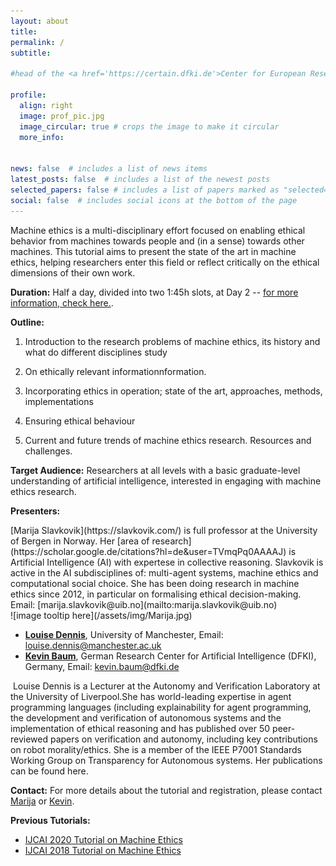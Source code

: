 ```yaml
---
layout: about
title: 
permalink: /
subtitle:  

#head of the <a href='https://certain.dfki.de'>Center for European Research in Trusted AI (CERTAIN)</a> and deputy head at the reserach department for <a href='https://www.dfki.de/nmm'>Neuro-Mechanistic Modeling (NMM)</a> at <a href='https://www.dfki.de/web'>German Research Center for Artificial Intelligence (DFKI)</a>. Saarbrücken. Germany. 

profile:
  align: right
  image: prof_pic.jpg
  image_circular: true # crops the image to make it circular
  more_info: 


news: false  # includes a list of news items
latest_posts: false  # includes a list of the newest posts
selected_papers: false # includes a list of papers marked as "selected={true}"
social: false  # includes social icons at the bottom of the page
---
```

<script src="https://kit.fontawesome.com/568534ed70.js" crossorigin="anonymous"></script>




Machine ethics is a multi-disciplinary effort focused on enabling ethical behavior from machines towards people and (in a sense) towards other machines. This tutorial aims to present the state of the art in machine ethics, helping researchers enter this field or reflect critically on the ethical dimensions of their own work.



**Duration:**
Half a day, divided into two 1:45h slots, at Day 2 -- [for more information, check here.](https://ijcai24.org/tutorials/).

**Outline:**
1. Introduction to the research problems of machine ethics, its history and what do different disciplines study

2. On ethically relevant informationnformation.

3. Incorporating ethics in operation; state of the art, approaches, methods, implementations

4. Ensuring ethical behaviour

5. Current and future trends of machine ethics research. Resources and challenges.

**Target Audience:**
Researchers at all levels with a basic graduate-level understanding of artificial intelligence, interested in engaging with machine ethics research.


**Presenters:** 

<div class="container">
  <div class="row">
    <div class="col-md">
      [Marija Slavkovik](https://slavkovik.com/) is full professor at the University of Bergen in Norway. Her [area of research](https://scholar.google.de/citations?hl=de&user=TVmqPq0AAAAJ) is Artificial Intelligence (AI) with expertese in collective reasoning. Slavkovik is active in the AI subdisciplines of: multi-agent systems, machine ethics and computational social choice. She has been doing research in machine ethics since 2012, in particular on formalising ethical decision-making. Email: [marija.slavkovik@uib.no](mailto:marija.slavkovik@uib.no) 
    </div>
    <div class="col-sm">
      ![image tooltip here](/assets/img/Marija.jpg)
    </div>
  </div>
</div>

- [**Louise Dennis**](https://scholar.google.de/citations?user=5d8ouI8AAAAJ), University of Manchester, Email: [louise.dennis@manchester.ac.uk](mailto:louise.dennis@manchester.ac.uk)
- [**Kevin Baum**](https://scholar.google.de/citations?hl=de&user=v3YfPJIAAAAJ), German Research Center for Artificial Intelligence (DFKI), Germany, Email: [kevin.baum@dfki.de](mailto:kevin.baum@dfki.de)


​​
Louise Dennis is a Lecturer at the Autonomy and Verification Laboratory at the University of Liverpool.She has world-leading expertise in agent programming languages (including explainability for agent programming, the development and verification of autonomous systems and the implementation of ethical reasoning and has published over 50 peer-reviewed papers on verification and autonomy, including key contributions on robot morality/ethics. She is a member of the IEEE P7001 Standards Working Group on Transparency for Autonomous systems. Her publications can be found here.





**Contact:**
For more details about the tutorial and registration, please contact [Marija](mailto:marija.slavkovik@uib.no) or [Kevin](mailto:kevin.baum@dfki.de).


**Previous Tutorials:**
* [IJCAI 2020 Tutorial on Machine Ethics](https://slavkovik.com/ijcaitutorial2020.html)
* [IJCAI 2018 Tutorial on Machine Ethics](https://slavkovik.com/ijcaitutorial.html)


